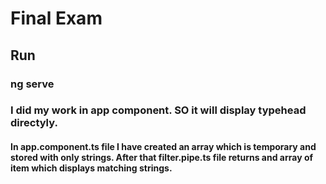 # Final Exam
## Run
### ng serve
### I did my work in app component. SO it will display typehead directyly. 

#### In app.component.ts file I have created an array which is temporary and stored with only strings. After that filter.pipe.ts file returns and array of item which displays matching strings.
